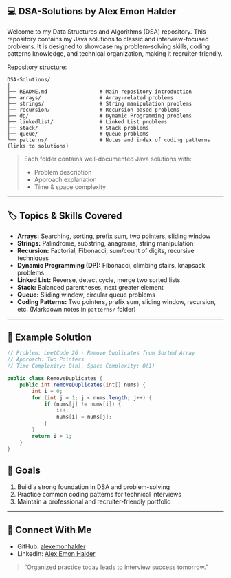 ## 💻 DSA-Solutions by Alex Emon Halder

Welcome to my Data Structures and Algorithms (DSA) repository.
This repository contains my Java solutions to classic and interview-focused problems.
It is designed to showcase my problem-solving skills, coding patterns knowledge, and technical organization, making it recruiter-friendly.


Repository structure:
```
DSA-Solutions/
│
├── README.md                 # Main repository introduction
├── arrays/                   # Array-related problems
├── strings/                  # String manipulation problems
├── recursion/                # Recursion-based problems
├── dp/                       # Dynamic Programming problems
├── linkedlist/               # Linked List problems
├── stack/                    # Stack problems
├── queue/                    # Queue problems
└── patterns/                 # Notes and index of coding patterns (links to solutions)
```

> Each folder contains well-documented Java solutions with:
> - Problem description
> - Approach explanation
> - Time & space complexity

---

## 🏷 Topics & Skills Covered

- **Arrays:** Searching, sorting, prefix sum, two pointers, sliding window  
- **Strings:** Palindrome, substring, anagrams, string manipulation  
- **Recursion:** Factorial, Fibonacci, sum/count of digits, recursive techniques  
- **Dynamic Programming (DP):** Fibonacci, climbing stairs, knapsack problems  
- **Linked List:** Reverse, detect cycle, merge two sorted lists  
- **Stack:** Balanced parentheses, next greater element  
- **Queue:** Sliding window, circular queue problems  
- **Coding Patterns:** Two pointers, prefix sum, sliding window, recursion, etc. (Markdown notes in `patterns/` folder)

---


## 📌 Example Solution

```java
// Problem: LeetCode 26 - Remove Duplicates from Sorted Array
// Approach: Two Pointers
// Time Complexity: O(n), Space Complexity: O(1)

public class RemoveDuplicates {
    public int removeDuplicates(int[] nums) {
        int i = 0;
        for (int j = 1; j < nums.length; j++) {
            if (nums[j] != nums[i]) {
                i++;
                nums[i] = nums[j];
            }
        }
        return i + 1;
    }
}

```


## 🎯 Goals
1. Build a strong foundation in DSA and problem-solving  
2. Practice common coding patterns for technical interviews  
3. Maintain a professional and recruiter-friendly portfolio

---

## 🌟 Connect With Me
- GitHub: [alexemonhalder](https://github.com/alexemonhalder)  
- LinkedIn: [Alex Emon Halder](https://www.linkedin.com/in/alexemonhalder/)

> “Organized practice today leads to interview success tomorrow.”
